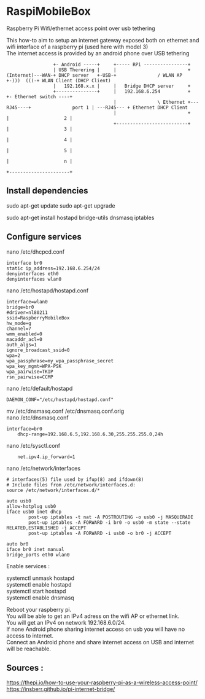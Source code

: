# RaspiMobileBox
Raspberry Pi Wifi/ethernet access point over usb tethering

This how-to aim to setup an internet gateway exposed both on ethernet and wifi interface of a raspberry pi (used here with model 3)  
The internet access is provided by an android phone over USB tethering  

```
                 +- Android -----+     +----- RPi ----------------+
                 | USB Therering |     |                          +
(Internet)---WAN-+ DHCP server   +-USB-+               / WLAN AP  +-)))  (((-+ WLAN Client (DHCP Client)
                 |   192.168.x.x |     |   Bridge DHCP server     +
                 +---------------+     |   192.168.6.254          +           +- Ethernet switch ----+
                                       |               \ Ethernet +---RJ45----+               port 1 | ---RJ45--- + Ethernet DHCP Client
                                       |                          +           |                    2 |
                                       +--------------------------+           |                    3 |
                                                                              |                    4 |
                                                                              |                    5 |
                                                                              |                    n |
                                                                              +----------------------+
```
## Install dependencies 

sudo apt-get update
sudo apt-get upgrade

sudo apt-get install hostapd bridge-utils dnsmasq iptables

## Configure services

nano /etc/dhcpcd.conf
```
interface br0
static ip_address=192.168.6.254/24
denyinterfaces eth0
denyinterfaces wlan0
```

nano /etc/hostapd/hostapd.conf
```
interface=wlan0
bridge=br0
#driver=nl80211
ssid=RaspberryMobileBox
hw_mode=g
channel=7
wmm_enabled=0
macaddr_acl=0
auth_algs=1
ignore_broadcast_ssid=0
wpa=2
wpa_passphrase=my_wpa_passphrase_secret
wpa_key_mgmt=WPA-PSK
wpa_pairwise=TKIP
rsn_pairwise=CCMP
```

nano /etc/default/hostapd
```
DAEMON_CONF="/etc/hostapd/hostapd.conf"
```

mv /etc/dnsmasq.conf /etc/dnsmasq.conf.orig  
nano /etc/dnsmasq.conf  
```
interface=br0
    dhcp-range=192.168.6.5,192.168.6.30,255.255.255.0,24h
```
nano /etc/sysctl.conf
```
    net.ipv4.ip_forward=1
```

nano /etc/network/interfaces
```
# interfaces(5) file used by ifup(8) and ifdown(8)
# Include files from /etc/network/interfaces.d:
source /etc/network/interfaces.d/*

auto usb0
allow-hotplug usb0
iface usb0 inet dhcp
        post-up iptables -t nat -A POSTROUTING -o usb0 -j MASQUERADE
        post-up iptables -A FORWARD -i br0 -o usb0 -m state --state RELATED,ESTABLISHED -j ACCEPT
        post-up iptables -A FORWARD -i usb0 -o br0 -j ACCEPT

auto br0
iface br0 inet manual
bridge_ports eth0 wlan0
```
Enable services : 

systemctl unmask hostapd  
systemctl enable hostapd  
systemctl start hostapd  
systemctl enable dnsmasq  


Reboot your raspberry pi.  
You will be able to get an IPv4 adress on the wifi AP or ethernet link.  
You will get an IPv4 on network 192.168.6.0/24.  
If none Android phone sharing internet access on usb you will have no access to internet.  
Connect an Android phone and share internet access on USB and internet will be reachable.  



## Sources : 
https://thepi.io/how-to-use-your-raspberry-pi-as-a-wireless-access-point/  
https://insberr.github.io/pi-internet-bridge/  

